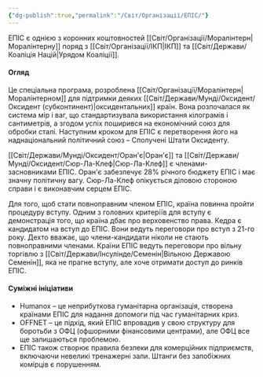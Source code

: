 ```yaml
---
{"dg-publish":true,"permalink":"/Світ/Організації/ЕПІС/"}
---
```


ЕПІС є однією з коронних коштовностей [[Світ/Організації/Моралінтерн\|Моралінтерну]] поряд з [[Світ/Організації/ІКП\|ІКП]] та [[Світ/Держави/Коаліція Націй\|Урядом Коаліції]].
#### Огляд
Це спеціальна програма, розроблена [[Світ/Організації/Моралінтерн\|Моралінтерном]] для підтримки деяких [[Світ/Держави/Мунді/Оксидент/Оксидент (субконтинент)\|оксидентальних]] країн. Вона розпочалася як система мір і ваг, що стандартизувала використання кілограмів і сантиметрів, а згодом успіх поширився на економічний союз для обробки сталі. Наступним кроком для ЕПІС є перетворення його на наднаціональний політичний союз – Сполучені Штати Оксиденту.

[[Світ/Держави/Мунді/Оксидент/Оран'є\|Оран'є]] та [[Світ/Держави/Мунді/Оксидент/Сюр-Ла-Клеф\|Сюр-Ла-Клеф]] є членами-засновниками ЕПІС. Оран'є забезпечує 28% річного бюджету ЕПІС і має значну політичну вагу. Сюр-Ла-Клеф опікується діловою стороною справи і є виконавчим серцем ЕПІС.

Для того, щоб стати повноправним членом ЕПІС, країна повинна пройти процедуру вступу. Одним з головних критеріїв для вступу є демонстрація того, що країна дбає про верховенство права. Кедра є кандидатом на вступ до ЕПІС. Вони ведуть переговори про вступ з 21-го року. Дехто вважає, що члени-кандидати ніколи не стають повноправними членами. Країни ЕПІС ведуть переговори про вільну торгівлю з [[Світ/Держави/Інсулінде/Семенін\|Вільною Державою Семенін]], яка не прагне вступу, але хоче отримати доступ до ринків ЕПІС.
#### Суміжні ініціативи
- Humanox – це неприбуткова гуманітарна організація, створена країнами ЕПІС для надання допомоги під час гуманітарних криз.
- OFFNET – це підхід, який ЕПІС впровадив у свою структуру для боротьби з ОФЦ (офшорними фінансовими центрами), але ОФЦ все ще залишаються проблемою.
- ЕПІС також створює правила безпеки для комерційних підприємств, включаючи невеликі тренажерні зали. Штанги без запобіжних комірців є порушенням.